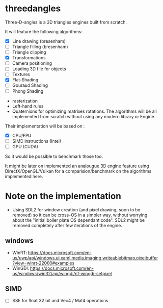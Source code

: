 ﻿# threedangles

Three-D-angles is a 3D triangles engines built from scratch.

It will feature the following algorithms:

- [x] Line drawing (bresenham)
- [ ] Triangle filling (bresenham)
- [ ] Triangle clipping
- [x] Transformations
- [ ] Camera positioning
- [ ] Loading 3D file for objects
- [ ] Textures
- [x] Flat-Shading
- [ ] Gouraud Shading
- [ ] Phong Shading
- rasterization
- Left-hand rules
- Quaternions for optimizing matrixes rotations.
The algorithms will be all implemented from scratch without using any modern library or Engine.

Their implementation will be based on :

- [x] CPU/FPU
- [ ] SIMD instructions (Intel)
- [ ] GPU (CUDA)

So it would be possible to benchmark those too.

It might be later on implemented an analougue 3D engine feature using DirectX/OpenGL/Vulkan for
a comparision/benchmark on the algorithms implemented here.

# Note on the implementation

- Using SDL2 for window creation (and pixel drawing, soon to be removed) so it can be cross-OS in a simpler way,
  without worrying about the "initial boiler plate OS dependant code".
  SDL2 might be removed completely after few iterations of the engine.


## windows
- WinRT: https://docs.microsoft.com/en-us/uwp/api/windows.ui.xaml.media.imaging.writeablebitmap.pixelbuffer?view=winrt-22000#examples
- WinGDI: https://docs.microsoft.com/en-us/windows/win32/api/wingdi/nf-wingdi-setpixel

## SIMD
- [ ] SSE for float 32 bit and Vec4 / Mat4 operations
